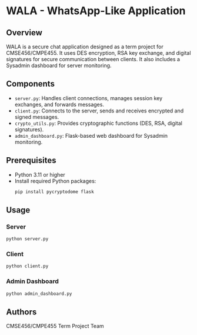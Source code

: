 
# WALA - WhatsApp-Like Application

## Overview
WALA is a secure chat application designed as a term project for CMSE456/CMPE455. It uses DES encryption, RSA key exchange, and digital signatures for secure communication between clients. It also includes a Sysadmin dashboard for server monitoring.

## Components
- `server.py`: Handles client connections, manages session key exchanges, and forwards messages.
- `client.py`: Connects to the server, sends and receives encrypted and signed messages.
- `crypto_utils.py`: Provides cryptographic functions (DES, RSA, digital signatures).
- `admin_dashboard.py`: Flask-based web dashboard for Sysadmin monitoring.

## Prerequisites
- Python 3.11 or higher
- Install required Python packages:
  ```bash
  pip install pycryptodome flask
  ```

## Usage

### Server
```bash
python server.py
```

### Client
```bash
python client.py
```

### Admin Dashboard
```bash
python admin_dashboard.py
```

## Authors
CMSE456/CMPE455 Term Project Team
